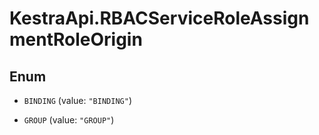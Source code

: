 # KestraApi.RBACServiceRoleAssignmentRoleOrigin

## Enum


* `BINDING` (value: `"BINDING"`)

* `GROUP` (value: `"GROUP"`)


